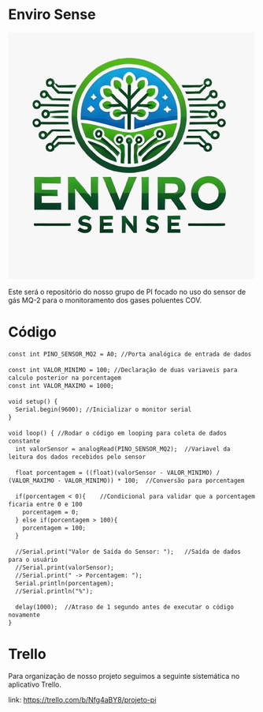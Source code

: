 # Enviro Sense

<img src='./Logo/Logo.jpeg'/>

<p>Este será o repositório do nosso grupo de PI focado no uso do sensor de gás MQ-2 para o monitoramento dos gases poluentes COV.</p>

# Código
```
const int PINO_SENSOR_MQ2 = A0; //Porta analógica de entrada de dados

const int VALOR_MINIMO = 100; //Declaração de duas variaveis para calculo posterior na porcentagem
const int VALOR_MAXIMO = 1000;

void setup() {
  Serial.begin(9600); //Inicializar o monitor serial
}

void loop() { //Rodar o código em looping para coleta de dados constante
  int valorSensor = analogRead(PINO_SENSOR_MQ2);  //Variavel da leitura dos dados recebidos pelo sensor

  float porcentagem = ((float)(valorSensor - VALOR_MINIMO) / (VALOR_MAXIMO - VALOR_MINIMO)) * 100;  //Conversão para porcentagem

  if(porcentagem < 0){    //Condicional para validar que a porcentagem ficaria entre 0 e 100
    porcentagem = 0;
  } else if(porcentagem > 100){
    porcentagem = 100;
  }

  //Serial.print("Valor de Saída do Sensor: ");   //Saída de dados para o usuário
  //Serial.print(valorSensor);
  //Serial.print(" -> Porcentagem: ");
  Serial.println(porcentagem);
  //Serial.println("%");

  delay(1000);  //Atraso de 1 segundo antes de executar o código novamente
}
```

# Trello
<p>Para organização de nosso projeto seguimos a seguinte sistemática no aplicativo Trello.</p>

link: https://trello.com/b/Nfg4aBY8/projeto-pi
